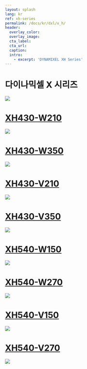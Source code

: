 ```yaml
---
layout: splash
lang: kr
ref: xh-series
permalink: /docs/kr/dxl/x_h/
header:
  overlay_color:
  overlay_image:
  cta_label:
  cta_url:
  caption:
  intro:
    - excerpt: 'DYNAMIXEL XH Series'
---
```


# 다이나믹셀 X 시리즈

![](/assets/images/dxl/x/dxl_x_productline_kr.jpg)

# [XH430-W210](#xh430-w210)

[![](/assets/images/dxl/x/x_series_product.png)](/docs/kr/dxl/x/xh430-w210/)

# [XH430-W350](#xh430-w350)

[![](/assets/images/dxl/x/x_series_product.png)](/docs/kr/dxl/x/xh430-w350/)

# [XH430-V210](#xh430-v210)

[![](/assets/images/dxl/x/x_series_product.png)](/docs/kr/dxl/x/xh430-v210/)

# [XH430-V350](#xh430-v350)

[![](/assets/images/dxl/x/x_series_product.png)](/docs/kr/dxl/x/xh430-v350/)

# [XH540-W150](#xh540-w150)

[![](/assets/images/dxl/x/x540-series_product.png)](/docs/en/dxl/x/xh540-w150/)

# [XH540-W270](#xh540-w270)

[![](/assets/images/dxl/x/x540-series_product.png)](/docs/en/dxl/x/xh540-w270/)

# [XH540-V150](#xh540-v150)

[![](/assets/images/dxl/x/x540-series_product.png)](/docs/kr/dxl/x/xh540-v150/)

# [XH540-V270](#xh540-v270)

[![](/assets/images/dxl/x/x540-series_product.png)](/docs/kr/dxl/x/xh540-v270/)
